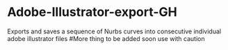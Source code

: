 # Adobe-Illustrator-export-GH
Exports and saves a sequence of Nurbs curves into consecutive individual adobe illustrator files
#More thing to be added soon
use with caution
